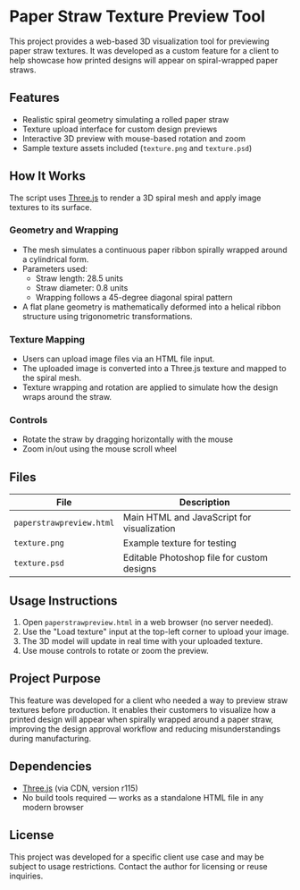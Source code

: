 # Paper Straw Texture Preview Tool

This project provides a web-based 3D visualization tool for previewing paper straw textures. It was developed as a custom feature for a client to help showcase how printed designs will appear on spiral-wrapped paper straws.

## Features

- Realistic spiral geometry simulating a rolled paper straw
- Texture upload interface for custom design previews
- Interactive 3D preview with mouse-based rotation and zoom
- Sample texture assets included (`texture.png` and `texture.psd`)

## How It Works

The script uses [Three.js](https://threejs.org/) to render a 3D spiral mesh and apply image textures to its surface.

### Geometry and Wrapping

- The mesh simulates a continuous paper ribbon spirally wrapped around a cylindrical form.
- Parameters used:
  - Straw length: 28.5 units
  - Straw diameter: 0.8 units
  - Wrapping follows a 45-degree diagonal spiral pattern
- A flat plane geometry is mathematically deformed into a helical ribbon structure using trigonometric transformations.

### Texture Mapping

- Users can upload image files via an HTML file input.
- The uploaded image is converted into a Three.js texture and mapped to the spiral mesh.
- Texture wrapping and rotation are applied to simulate how the design wraps around the straw.

### Controls

- Rotate the straw by dragging horizontally with the mouse
- Zoom in/out using the mouse scroll wheel

## Files

| File             | Description                               |
|------------------|-------------------------------------------|
| `paperstrawpreview.html`| Main HTML and JavaScript for visualization |
| `texture.png`    | Example texture for testing                |
| `texture.psd`    | Editable Photoshop file for custom designs |

## Usage Instructions

1. Open `paperstrawpreview.html` in a web browser (no server needed).
2. Use the "Load texture" input at the top-left corner to upload your image.
3. The 3D model will update in real time with your uploaded texture.
4. Use mouse controls to rotate or zoom the preview.

## Project Purpose

This feature was developed for a client who needed a way to preview straw textures before production. It enables their customers to visualize how a printed design will appear when spirally wrapped around a paper straw, improving the design approval workflow and reducing misunderstandings during manufacturing.

## Dependencies

- [Three.js](https://threejs.org/) (via CDN, version r115)
- No build tools required — works as a standalone HTML file in any modern browser

## License

This project was developed for a specific client use case and may be subject to usage restrictions. Contact the author for licensing or reuse inquiries.
